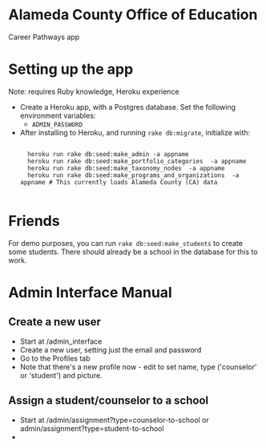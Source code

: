 # Alameda County Office of Education

Career Pathways app

# Setting up the app

Note: requires Ruby knowledge, Heroku experience

* Create a Heroku app, with a Postgres database. Set the following environment variables:
  * `ADMIN_PASSWORD`
* After installing to Heroku, and running `rake db:migrate`, initialize with:
  ```

    heroku run rake db:seed:make_admin -a appname
    heroku run rake db:seed:make_portfolio_categories  -a appname
    heroku run rake db:seed:make_taxonomy_nodes  -a appname
    heroku run rake db:seed:make_programs_and_organizations  -a appname # This currently loads Alameda County (CA) data
    
  ```
# Friends

For demo purposes, you can run `rake db:seed:make_students` to create some students. There should already be a school in the database for this to work.

# Admin Interface Manual

## Create a new user

* Start at /admin_interface
* Create a new user, setting just the email and password
* Go to the Profiles tab
* Note that there's a new profile now - edit to set name, type ('counselor' or 'student') and picture.

## Assign a student/counselor to a school

* Start at /admin/assignment?type=counselor-to-school or admin/assignment?type=student-to-school
* 